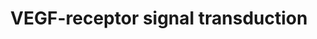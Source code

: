 ---
annotations:
- type: Pathway Ontology
  value: vascular endothelial growth factor signaling pathway
authors:
- MLW2011
- MaintBot
- Khanspers
- Mkutmon
- Ddigles
- Eweitz
description: VEGF Signal transduction in haematopoeitic stem cells, macrophages, monocyten,
  vascular endothelium and lymphatic endothelium.
last-edited: 2021-05-16
organisms:
- Rattus norvegicus
redirect_from:
- /index.php/Pathway:WP1965
- /instance/WP1965
schema-jsonld:
- '@context': https://schema.org/
  '@id': https://wikipathways.github.io/pathways/WP1965.html
  '@type': Dataset
  creator:
    '@type': Organization
    name: WikiPathways
  description: VEGF Signal transduction in haematopoeitic stem cells, macrophages,
    monocyten, vascular endothelium and lymphatic endothelium.
  keywords:
  - Raf
  - IP3
  - BAD
  - PI3K
  - VRAP
  - p42 MAPK
  - eNOS
  - SHC
  - VEGFR-1
  - PlGF
  - PKC
  - Caspase 9
  - Sck
  - VEGF-C
  - MEK
  - cPLA2
  - PIP2
  - RAC
  - p38MAPK
  - VEGF-A
  - Plcg1
  - HSP27
  - DAG
  - Ras
  - ERK
  - FAK
  - SPK
  - MAPKAPK2/3
  - sVEGFR-1
  - VEGF-B
  - VEGFR-3
  - Src
  - Akt/PKB
  - PIP3
  - GRB2
  - p44 MAPK
  - VEGF-D
  - VEGFR-2
  - PXN
  license: CC0
  name: VEGF-receptor signal transduction
seo: CreativeWork
title: VEGF-receptor signal transduction
wpid: WP1965
---